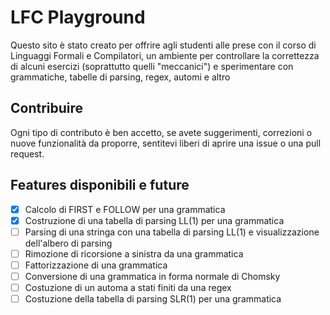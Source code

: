 # LFC Playground

Questo sito è stato creato per offrire agli studenti alle prese con il corso di Linguaggi Formali e Compilatori, un ambiente
per controllare la correttezza di alcuni esercizi (soprattutto quelli "meccanici") e sperimentare con grammatiche, tabelle di parsing, regex, automi e altro

## Contribuire
Ogni tipo di contributo è ben accetto, se avete suggerimenti, correzioni o nuove funzionalità da proporre, sentitevi liberi di aprire una issue o una pull request.

## Features disponibili e future
- [x] Calcolo di FIRST e FOLLOW per una grammatica
- [x] Costruzione di una tabella di parsing LL(1) per una grammatica
- [ ] Parsing di una stringa con una tabella di parsing LL(1) e visualizzazione dell'albero di parsing
- [ ] Rimozione di ricorsione a sinistra da una grammatica
- [ ] Fattorizzazione di una grammatica
- [ ] Conversione di una grammatica in forma normale di Chomsky
- [ ] Costuzione di un automa a stati finiti da una regex
- [ ] Costuzione della tabella di parsing SLR(1) per una grammatica